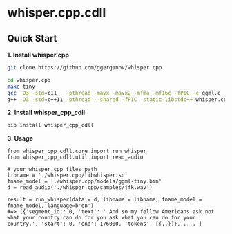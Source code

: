 # whisper.cpp.cdll

## Quick Start

**1. Install whisper.cpp**
```bash
git clone https://github.com/ggerganov/whisper.cpp

cd whisper.cpp
make tiny
gcc -O3 -std=c11   -pthread -mavx -mavx2 -mfma -mf16c -fPIC -c ggml.c
g++ -O3 -std=c++11 -pthread --shared -fPIC -static-libstdc++ whisper.cpp ggml.o -o libwhisper.so
```

**2. Install whisper_cpp_cdll**
```bash
pip install whisper_cpp_cdll
```

**3. Usage**
```python3
from whisper_cpp_cdll.core import run_whisper
from whisper_cpp_cdll.util import read_audio

# your whisper.cpp files path
libname = './whisper.cpp/libwhisper.so'
fname_model = './whisper.cpp/models/ggml-tiny.bin'
d = read_audio('./whisper.cpp/samples/jfk.wav')

result = run_whisper(data = d, libname = libname, fname_model = fname_model, language=b'en')
#=> [{'segment_id': 0, 'text': ' And so my fellow Americans ask not what your country can do for you ask what you can do for your country.', 'start': 0, 'end': 176000, 'tokens': [{..}]},..... ]
```
